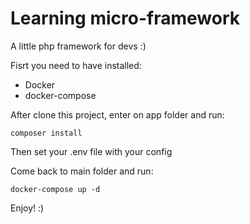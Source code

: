 # Learning micro-framework
A little php framework for devs :)

Fisrt you need to have installed:
  - Docker
  - docker-compose
  
After clone this project, enter on app folder and run:
```
composer install
```
Then set your .env file with your config

Come back to main folder and run:
```
docker-compose up -d
```
Enjoy! :)
